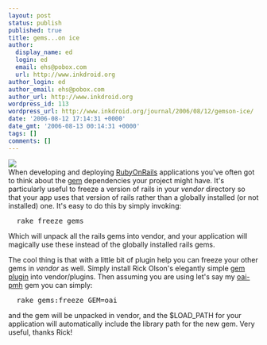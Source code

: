 ```yaml
---
layout: post
status: publish
published: true
title: gems...on ice
author:
  display_name: ed
  login: ed
  email: ehs@pobox.com
  url: http://www.inkdroid.org
author_login: ed
author_email: ehs@pobox.com
author_url: http://www.inkdroid.org
wordpress_id: 113
wordpress_url: http://www.inkdroid.org/journal/2006/08/12/gemson-ice/
date: '2006-08-12 17:14:31 +0000'
date_gmt: '2006-08-13 00:14:31 +0000'
tags: []
comments: []
---
```


<p><a href="http://www.rubygems.org"><img src="http://web.archive.org/web/20070628193008/http://rubygems.org/images/rubygems-125x125t.png" align="left" border="0" /></a><br />
When developing and deploying <a href="http://rubyonrails.org">RubyOnRails</a> applications you've often got to think about the <a href="http://www.rubygems.org/">gem</a> dependencies your project might have. It's particularly useful to freeze a version of rails in your <i>vendor</i> directory so that your app uses that version of rails rather than a globally installed (or not installed) one. It's easy to do this by simply invoking:</p>
<pre>
  rake freeze_gems
</pre>
<p>Which will unpack all the rails gems into vendor, and your application will magically use these instead of the globally installed rails gems.</p>
<p>The cool thing is that with a little bit of plugin help you can freeze your other gems in <i>vendor</i> as well. Simply install Rick Olson's elegantly simple <a href="http://web.archive.org/web/20070729055327/http://svn.techno-weenie.net/projects/plugins/gems/">gem plugin</a> into vendor/plugins. Then assuming you are using let's say my <a href="http://www.textualize.com/ruby-oai">oai-pmh</a> gem you can simply:</p>
<pre>
  rake gems:freeze GEM=oai
</pre>
<p>and the gem will be unpacked in vendor, and the $LOAD_PATH for your application will automatically include the library path for the new gem. Very useful, thanks Rick!</p>
